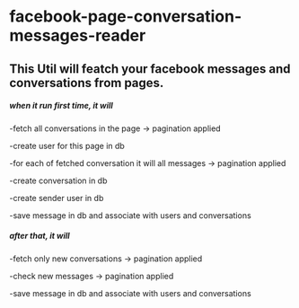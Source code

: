 # facebook-page-conversation-messages-reader


## This Util will featch your facebook messages and conversations from pages.

##### when it run first time, it will

-fetch all conversations in the page -> pagination applied

-create user for this page in db

-for each of fetched conversation it will all messages -> pagination applied

-create conversation in db

-create sender user in db

-save message in db and associate with users and conversations

##### after that, it will

-fetch only new conversations -> pagination applied

-check new messages -> pagination applied

-save message in db and associate with users and conversations